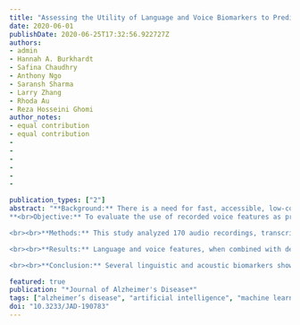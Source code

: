 ```yaml
---
title: "Assessing the Utility of Language and Voice Biomarkers to Predict Cognitive Impairment in the Framingham Heart Study Cognitive Aging Cohort Data"
date: 2020-06-01
publishDate: 2020-06-25T17:32:56.922727Z
authors:
- admin
- Hannah A. Burkhardt
- Safina Chaudhry
- Anthony Ngo
- Saransh Sharma
- Larry Zhang
- Rhoda Au
- Reza Hosseini Ghomi
author_notes:
- equal contribution
- equal contribution
-
-
-
-
-
-

publication_types: ["2"]
abstract: "**Background:** There is a need for fast, accessible, low-cost, and accurate diagnostic methods for early detection of cognitive decline. Dementia diagnoses are usually made years after symptom onset, missing a window of opportunity for early intervention.
**<br>Objective:** To evaluate the use of recorded voice features as proxies for cognitive function by using neuropsychological test measures and existing dementia diagnoses. 

<br><br>**Methods:** This study analyzed 170 audio recordings, transcripts, and paired neuropsychological test results from 135 participants selected from the Framingham Heart Study (FHS), which includes 97 recordings of cognitively normal participants and 73 recordings of cognitively impaired participants. Acoustic and linguistic features of the voice samples were correlated with cognitive performance measures to verify their association.

<br><br>**Results:** Language and voice features, when combined with demographic variables, performed with an AUC of 0.942 (95% CI 0.929–0.983) in predicting cognitive status. Features with good predictive power included the acoustic features mean spectral slope in the 500–1500Hz band, variation in the F2 bandwidth, and variation in the Mel-Frequency Cepstral Coefficient (MFCC) 1; the demographic features employment, education, and age; and the text features of number of words, number of compound words, number of unique nouns, and number of proper names.

<br><br>**Conclusion:** Several linguistic and acoustic biomarkers show correlations and predictive power with regard to neuropsychological testing results and cognitive impairment diagnoses, including dementia. This initial study paves the way for a follow-up comprehensive study incorporating the entire FHS cohort."

featured: true
publication: "*Journal of Alzheimer's Disease*"
tags: ["alzheimer’s disease", "artificial intelligence", "machine learning", "prediction", "biomarkers", "cognitive dysfunction", "data collection","dementia", "early diagnosis", "natural language processing", "NLP", "neuropsychological tests", "voice", "data utility", "data quality", "framingham heart study", "Data Visualization"]
doi: "10.3233/JAD-190783"
---
```

